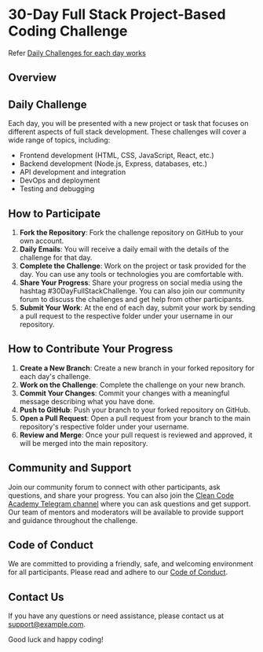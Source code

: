 # 30-Day Full Stack Project-Based Coding Challenge

Refer [Daily Challenges for each day works](DAILY_CHALLENGE.md)

## Overview


## Daily Challenge

Each day, you will be presented with a new project or task that focuses on different aspects of full stack development. These challenges will cover a wide range of topics, including:

- Frontend development (HTML, CSS, JavaScript, React, etc.)
- Backend development (Node.js, Express, databases, etc.)
- API development and integration
- DevOps and deployment
- Testing and debugging


## How to Participate
1. **Fork the Repository**: Fork the challenge repository on GitHub to your own account.
2. **Daily Emails**: You will receive a daily email with the details of the challenge for that day.
3. **Complete the Challenge**: Work on the project or task provided for the day. You can use any tools or technologies you are comfortable with.
4. **Share Your Progress**: Share your progress on social media using the hashtag #30DayFullStackChallenge. You can also join our community forum to discuss the challenges and get help from other participants.
5. **Submit Your Work**: At the end of each day, submit your work by sending a pull request to the respective folder under your username in our repository.

## How to Contribute Your Progress
1. **Create a New Branch**: Create a new branch in your forked repository for each day's challenge.
2. **Work on the Challenge**: Complete the challenge on your new branch.
3. **Commit Your Changes**: Commit your changes with a meaningful message describing what you have done.
4. **Push to GitHub**: Push your branch to your forked repository on GitHub.
5. **Open a Pull Request**: Open a pull request from your branch to the main repository's respective folder under your username.
6. **Review and Merge**: Once your pull request is reviewed and approved, it will be merged into the main repository.



## Community and Support

Join our community forum to connect with other participants, ask questions, and share your progress. You can also join the [Clean Code Academy Telegram channel](https://t.me/cleancodeacademy) where you can ask questions and get support. Our team of mentors and moderators will be available to provide support and guidance throughout the challenge.

## Code of Conduct

We are committed to providing a friendly, safe, and welcoming environment for all participants. Please read and adhere to our [Code of Conduct](CODE_OF_CONDUCT.md).

## Contact Us

If you have any questions or need assistance, please contact us at support@example.com.

Good luck and happy coding!